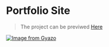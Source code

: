 # Portfolio Site

> The project can be previwed [Here](https://heuristic-hamilton-4a0141.netlify.app/)

[![Image from Gyazo](https://i.gyazo.com/1f4d4dc3eb2da085facf86e7efe43d50.png)](https://gyazo.com/1f4d4dc3eb2da085facf86e7efe43d50)
